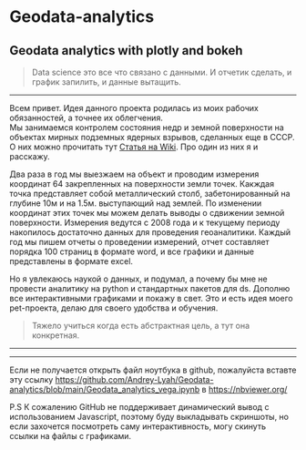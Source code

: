 # Geodata-analytics
Geodata analytics with plotly and bokeh  
---
> Data science это все что связано с данными. И отчетик сделать, и график запилить, и данные вытащить.  
---

Всем привет. Идея данного проекта родилась из моих рабочих обязанностей, а точнее их облегчения.  
Мы занимаемся контролем состояния недр и земной поверхности на объектах мирных подземных ядерных взрывов, сделанных еще в СССР. О них можно прочитать тут [Статья на Wiki](https://ru.wikipedia.org/wiki/%D0%A1%D0%BF%D0%B8%D1%81%D0%BE%D0%BA_%D0%BC%D0%B8%D1%80%D0%BD%D1%8B%D1%85_%D1%8F%D0%B4%D0%B5%D1%80%D0%BD%D1%8B%D1%85_%D0%B2%D0%B7%D1%80%D1%8B%D0%B2%D0%BE%D0%B2_%D0%B2_%D0%A1%D0%A1%D0%A1%D0%A0). Про один из них я и расскажу.  

Два раза в год мы выезжаем на объект и проводим измерения координат 64 закрепленных на поверхности земли точек. Какждая точка представляет собой металлический столб, забетонированный на глубине 10м и на 1.5м. выступающий над землей. По изменении координат этих точек мы можем делать выводы о сдвижении земной поверхности. Измерения ведутся с 2008 года и к текущему периоду накопилось достаточно данных для проведения геоаналитики. Каждый год мы пишем отчеты о проведении измерений, отчет составляет порядка 100 страниц в формате word, и все графики и данные представлены в формате excel.

Но я увлекаюсь наукой о данных, и подумал, а почему бы мне не провести аналитику на python и стандартных пакетов для ds. Дополню все интерактивными графиками и покажу в свет.
Это и есть идея моего pet-проекта, делаю для своего удобства и обучения.

>Тяжело учиться когда есть абстрактная цель, а тут она конкретная.
---  
---
Если не получается открыть файл ноутбука в github, пожалуйста вставте эту ссылку https://github.com/Andrey-Lyah/Geodata-analytics/blob/main/Geodata_analytics_vega.ipynb в https://nbviewer.org/  

P.S К сожалению GitHub не поддерживает динамический вывод с использованием Javascript, поэтому буду выкладывать скриншоты, но если захочется посмотреть саму интерактивность, могу скинуть ссылки на файлы с графиками.




